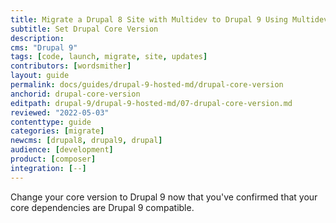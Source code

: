 ```yaml
---
title: Migrate a Drupal 8 Site with Multidev to Drupal 9 Using Multidev
subtitle: Set Drupal Core Version
description: 
cms: "Drupal 9"
tags: [code, launch, migrate, site, updates]
contributors: [wordsmither]
layout: guide
permalink: docs/guides/drupal-9-hosted-md/drupal-core-version
anchorid: drupal-core-version
editpath: drupal-9/drupal-9-hosted-md/07-drupal-core-version.md
reviewed: "2022-05-03"
contenttype: guide
categories: [migrate]
newcms: [drupal8, drupal9, drupal]
audience: [development]
product: [composer]
integration: [--]
---
```


Change your core version to Drupal 9 now that you've confirmed that your core dependencies are Drupal 9 compatible.

<Partial file="drupal-9/core-version.md" />
